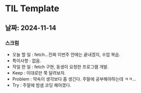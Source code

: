# TIL Template

## 날짜: 2024-11-14

### 스크럼
- 오늘 할 일 : fetch…진짜 이번주 안에는 끝내겠지, 수업 복습.  
- 특이사항   : 없음.  
- 작일 한 일 : fetch 구현, 동생이 요청한 프로그램 개발.  
- Keep       : 이대로만 쭉 달려보자.  
- Problem    : 약속이 생각보다 좀 생긴다. 주말에 공부해야하는데 ㅋㅋ…  
- Try        : 주말에 밤샘 코딩 해야겠다.  